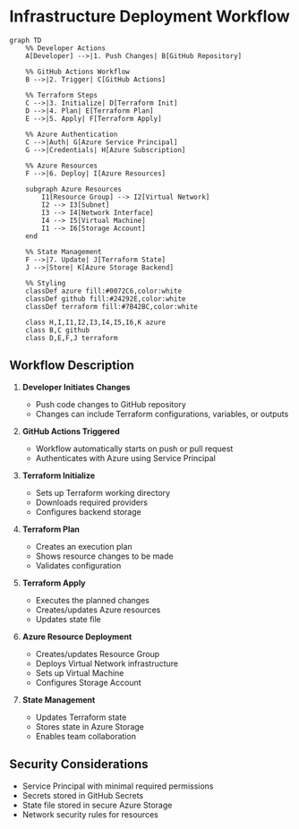 # Infrastructure Deployment Workflow

```mermaid
graph TD
    %% Developer Actions
    A[Developer] -->|1. Push Changes| B[GitHub Repository]
    
    %% GitHub Actions Workflow
    B -->|2. Trigger| C[GitHub Actions]
    
    %% Terraform Steps
    C -->|3. Initialize| D[Terraform Init]
    D -->|4. Plan| E[Terraform Plan]
    E -->|5. Apply| F[Terraform Apply]
    
    %% Azure Authentication
    C -->|Auth| G[Azure Service Principal]
    G -->|Credentials| H[Azure Subscription]
    
    %% Azure Resources
    F -->|6. Deploy| I[Azure Resources]
    
    subgraph Azure Resources
        I1[Resource Group] --> I2[Virtual Network]
        I2 --> I3[Subnet]
        I3 --> I4[Network Interface]
        I4 --> I5[Virtual Machine]
        I1 --> I6[Storage Account]
    end
    
    %% State Management
    F -->|7. Update| J[Terraform State]
    J -->|Store| K[Azure Storage Backend]
    
    %% Styling
    classDef azure fill:#0072C6,color:white
    classDef github fill:#24292E,color:white
    classDef terraform fill:#7B42BC,color:white
    
    class H,I,I1,I2,I3,I4,I5,I6,K azure
    class B,C github
    class D,E,F,J terraform
```

## Workflow Description

1. **Developer Initiates Changes**
   - Push code changes to GitHub repository
   - Changes can include Terraform configurations, variables, or outputs

2. **GitHub Actions Triggered**
   - Workflow automatically starts on push or pull request
   - Authenticates with Azure using Service Principal

3. **Terraform Initialize**
   - Sets up Terraform working directory
   - Downloads required providers
   - Configures backend storage

4. **Terraform Plan**
   - Creates an execution plan
   - Shows resource changes to be made
   - Validates configuration

5. **Terraform Apply**
   - Executes the planned changes
   - Creates/updates Azure resources
   - Updates state file

6. **Azure Resource Deployment**
   - Creates/updates Resource Group
   - Deploys Virtual Network infrastructure
   - Sets up Virtual Machine
   - Configures Storage Account

7. **State Management**
   - Updates Terraform state
   - Stores state in Azure Storage
   - Enables team collaboration

## Security Considerations

- Service Principal with minimal required permissions
- Secrets stored in GitHub Secrets
- State file stored in secure Azure Storage
- Network security rules for resources
